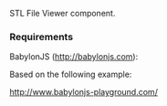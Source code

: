 STL File Viewer component.

### Requirements

BabylonJS (http://babylonjs.com):

<script src="http://www.babylonjs.com/hand.minified-1.2.js"></script>

<script src="http://www.babylonjs.com/cannon.js"></script>

<script src="http://www.babylonjs.com/oimo.js"></script>

<script src="http://www.babylonjs.com/babylon.js"></script>

Based on the following example:

http://www.babylonjs-playground.com/